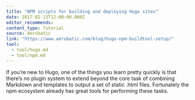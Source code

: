 ```yaml
---
title: "NPM scripts for building and deploying Hugo sites"
date: 2017-02-13T12:00:00.000Z
editor_recommends:
content_type: Tutorial
source: Aerobatic
link: "https://www.aerobatic.com/blog/hugo-npm-buildtool-setup/"
tool:
  - tool/hugo.md
  - tool/npm.md
---
```

If you’re new to Hugo, one of the things you learn pretty quickly is that there’s no plugin system to extend beyond the core task of combining Markdown and templates to output a set of static .html files. Fortunately the npm ecosystem already has great tools for performing these tasks.

